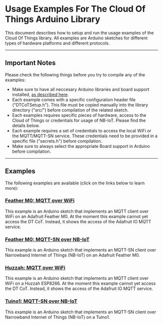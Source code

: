 # Usage Examples For The Cloud Of Things Arduino Library

This document describes how to setup and run the usage examples of the Cloud Of Things library. All examples are Arduino sketches for different types of hardware platforms and different protocols. 

-------------------------------------------------------------------------------
## Important Notes
Please check the following things before you try to compile any of the examples:
* Make sure to have all neccesary Arduino libraries and board support installed, [as described here](../arduino_setup.md).
* Each example comes with a specific configuration header file ("DTCoTSetup.h"). This file must be copied manually into the library directory ("src/") before compilation of the related sketch.
* Each examples requires specific pieces of hardware, access to the Cloud of Things or credentials for usage of NB-IoT. Please find the details below.
* Each example requires a set of credentials to access the local WiFi or the MQTT/MQTT-SN service. These credentials need to be provided in a specific file ("secrets.h") before compilation.
* Make sure to always select the appropriate Board support in Arduino before compilation.

-------------------------------------------------------------------------------
## Examples
The following examples are available (click on the links below to learn more):

### [Feather M0: MQTT over WiFi](dt-cot-feather-m0-mqtt-test/README.md)
This example is an Arduino sketch that implements an MQTT client over WiFi on an Adafruit Feather M0. At the moment this example cannot yet access the DT CoT. Instead, it shows the access of the Adafruit IO MQTT service. 

### [Feather M0: MQTT-SN over NB-IoT](test-feather-m0-ublox-cot-nbiot/README.md)
This example is an Arduino sketch that implements an MQTT-SN client over Narrowband Internet of Things (NB-IoT) on an Adafruit Feather M0. 

### [Huzzah: MQTT over WiFi](test-huzzah-mqtt/README.md)
This example is an Arduino sketch that implements an MQTT client over WiFi on a Huzzah ESP8266. At the moment this example cannot yet access the DT CoT. Instead, it shows the access of the Adafruit IO MQTT service. 

### [Tuino1: MQTT-SN over NB-IoT](test-tuino1-cot-nbiot/README.md)
This example is an Arduino sketch that implements an MQTT-SN client over Narrowband Internet of Things (NB-IoT) on a Tuino1. 
